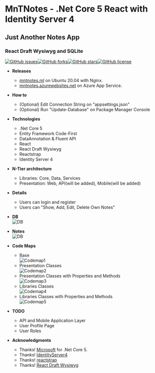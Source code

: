 # MnTNotes - .Net Core 5 React with Identity Server 4
## Just Another Notes App
### React Draft Wysiwyg and SQLite

[![GitHub issues](https://img.shields.io/github/issues/MnTNotes/MnTNotes)](https://github.com/MnTNotes/MnTNotes/issues)[![GitHub forks](https://img.shields.io/github/forks/MnTNotes/MnTNotes)](https://github.com/MnTNotes/MnTNotes/network)[![GitHub stars](https://img.shields.io/github/stars/MnTNotes/MnTNotes)](https://github.com/MnTNotes/MnTNotes/stargazers)[![GitHub license](https://img.shields.io/github/license/MnTNotes/MnTNotes)](https://github.com/MnTNotes/MnTNotes/blob/main/LICENSE)

- **Releases**
	- [mntnotes.ml](https://mntnotes.ml/) on Ubuntu 20.04 with Nginx.
    - [mntnotes.azurewebsites.net](https://mntnotes.azurewebsites.net/) on Azure App Service.

- **How to**
    - (Optional) Edit Connection String on "appsettings.json"
    - (Optional) Run "Update-Database" on Package Manager Console

- **Technologies** 
	- .Net Core 5
	- Entity Framework Code-First
	- DataAnnotation & Fluent API
	- React
	- React Draft Wysiwyg
	- Reactstrap
	- Identity Server 4

- **N-Tier architecture**
    - Libraries: Core, Data, Services
    - Presentation: Web, API(will be added), Mobile(will be added)

- **Details**
    - Users can login and register
	- Users can "Show, Add, Edit, Delete Own Notes"

- **DB** \
![DB](/images/0DBDiagram.png)

- **Notes** \
![DB](/images/1Notes.png)

- **Code Maps**
    - Base \
    ![Codemap1](/images/2CodeMap1.png)
    - Presentation Classes \
    ![Codemap2](/images/2CodeMap2.png)
    - Presentation Classes with Properties and Methods \
    ![Codemap3](/images/2CodeMap3.png)
    - Libraries Classes \
    ![Codemap4](/images/2CodeMap4.png)
    - Libraries Classes with Properties and Methods \
    ![Codemap5](/images/2CodeMap5.png)

- **TODO**
	- API and Mobile Application Layer
	- User Profile Page
	- User Roles

- **Acknowledgments**
	- Thanks! [Microsoft](https://github.com/dotnet/core) for .Net Core 5.
	- Thanks! [IdentityServer4](https://identityserver4.readthedocs.io/)
	- Thanks! [reactstrap](https://reactstrap.github.io/)
	- Thanks! [React Draft Wysiwyg](https://github.com/jpuri/react-draft-wysiwyg)
	